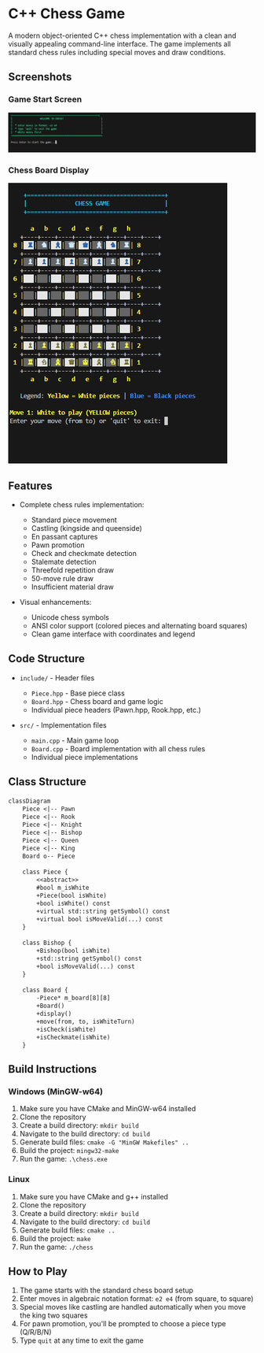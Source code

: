 # C++ Chess Game

A modern object-oriented C++ chess implementation with a clean and visually appealing command-line interface. The game implements all standard chess rules including special moves and draw conditions.

## Screenshots

### Game Start Screen
![Game Start Screen](screenshots/welcome_screen.png)

### Chess Board Display
![Chess Board Display](screenshots/chess_board.png)

## Features

- Complete chess rules implementation:
  - Standard piece movement
  - Castling (kingside and queenside)
  - En passant captures
  - Pawn promotion
  - Check and checkmate detection
  - Stalemate detection
  - Threefold repetition draw
  - 50-move rule draw
  - Insufficient material draw

- Visual enhancements:
  - Unicode chess symbols
  - ANSI color support (colored pieces and alternating board squares)
  - Clean game interface with coordinates and legend

## Code Structure

- `include/` - Header files
  - `Piece.hpp` - Base piece class
  - `Board.hpp` - Chess board and game logic
  - Individual piece headers (Pawn.hpp, Rook.hpp, etc.)
  
- `src/` - Implementation files
  - `main.cpp` - Main game loop
  - `Board.cpp` - Board implementation with all chess rules
  - Individual piece implementations

## Class Structure

```mermaid
classDiagram
    Piece <|-- Pawn
    Piece <|-- Rook
    Piece <|-- Knight
    Piece <|-- Bishop
    Piece <|-- Queen
    Piece <|-- King
    Board o-- Piece
    
    class Piece {
        <<abstract>>
        #bool m_isWhite
        +Piece(bool isWhite)
        +bool isWhite() const
        +virtual std::string getSymbol() const
        +virtual bool isMoveValid(...) const
    }
    
    class Bishop {
        +Bishop(bool isWhite)
        +std::string getSymbol() const
        +bool isMoveValid(...) const
    }
    
    class Board {
        -Piece* m_board[8][8]
        +Board()
        +display()
        +move(from, to, isWhiteTurn)
        +isCheck(isWhite)
        +isCheckmate(isWhite)
    }
```

## Build Instructions

### Windows (MinGW-w64)

1. Make sure you have CMake and MinGW-w64 installed
2. Clone the repository
3. Create a build directory: `mkdir build`
4. Navigate to the build directory: `cd build`
5. Generate build files: `cmake -G "MinGW Makefiles" ..`
6. Build the project: `mingw32-make`
7. Run the game: `.\chess.exe`

### Linux

1. Make sure you have CMake and g++ installed
2. Clone the repository
3. Create a build directory: `mkdir build`
4. Navigate to the build directory: `cd build`
5. Generate build files: `cmake ..`
6. Build the project: `make`
7. Run the game: `./chess`

## How to Play

1. The game starts with the standard chess board setup
2. Enter moves in algebraic notation format: `e2 e4` (from square, to square)
3. Special moves like castling are handled automatically when you move the king two squares
4. For pawn promotion, you'll be prompted to choose a piece type (Q/R/B/N)
5. Type `quit` at any time to exit the game